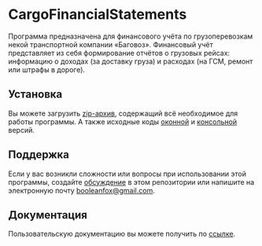 
# CargoFinancialStatements
Программа предназначена для финансового учёта по грузоперевозкам некой транспортной компании «Баговоз». Финансовый учёт представляет из себя формирование отчётов о грузовых  рейсах: информацию о доходах (за доставку груза) и расходах (на ГСМ, ремонт или штрафы в дороге). 

## Установка 
Вы можете загрузить [zip-архив](ссылкусюда), содержащий всё необходимое для работы программы. А также исходные коды [оконной](https://github.com/Taally/Project-for-Active-Mobility-Week/blob/master/window_application_v1.zip) и [консольной](https://github.com/Taally/Project-for-Active-Mobility-Week/blob/master/console_application.zip) версий.

## Поддержка
Если у вас возникли сложности или вопросы при использовании этой программы, создайте [обсуждение]() в этом репозитории или напишите на электронную почту <booleanfox@gmail.com>.

## Документация 
Пользовательскую документацию вы можете получить по [ссылке](https://github.com/Taally/Project-for-Active-Mobility-Week/blob/master/docs/index.md).
 
